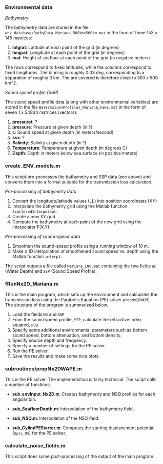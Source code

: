 ### Environmental data

*Bathymetry* 

The bathymetry data are stored in the file `env_database/BathyData_Mariana_500kmx500km.mat`
in the form of three 153 x 145 matrices:

  1. **latgrat**: Latitude at each point of the grid (in degrees)
  2. **longrat**: Longitude at each point of the grid (in degrees)
  3. **mat**: Height of seafloor at each point of the grid (in negative meters)

The rows correspond to fixed latitudes, while the columns correspond 
to fixed longitudes. The binning is roughly 0.03 deg, corresponding 
to a separation of roughly 3 km. The are covered is therefore close 
to 500 x 500 km^2.

*Sound speed profile (SSP)*

The sound speed profile data (along with other environmental variables) 
are stored in the file `WaterColumnProfiles_Mariana_Fake.mat` 
in the form of seven 1 x 54834 matrices (vectors):

  1. **pressuret**: ?
  2. **pressure**: Pressure at given depth (in ?)
  3. **c**: Sound speed at given depth (in meters/second)
  4. **svx**: ?
  5. **Salinity**: Salinity at given depth (in ?)
  6. **Temperature**: Temperature at given depth (in degrees C)
  7. **Depth**: Depth in meters below sea surface (in positive meters)


### create_ENV_models.m 

This script pre-processes the bathymetry and SSP data (see above) and converts 
them into a format suitable for the transmission loss calculation.

*Pre-processing of bathymetry data*

 1. Convert the longitude/latitude values (LL) into position coordinates (XY)
 2. Interpolate the bathymetry grid using the Matlab function `ScatteredInterpolant`.
 3. Create a new XY grid
 4. Compute the bathymetry at each point of the new grid using the interpolator F(X,Y).

*Pre-processing of sound-speed data*

 1. Smoothen the sound-speed profile using a running window of 10 m.
 2. Make a 1D interpolation of smoothened sound speed vs. depth using the Matlab function `interp1`.

The script outputs a file called `Mariana_ENV.mat` containing the two fields `WD` (Water Depth) 
and `SSP` (Sound Speed Profile).


### fRunNx2D_Mariana.m 

This is the main program, which sets up the environment and calculates the 
transmission loss using the Parabolic Equation (PE) solver `propNx2DWAPE`. 
The structure of the program is summarized below.
 
 1. Load the fields `WD` and `SSP`
 2. From the sound speed profile, `SSP`, calculate the refractive index squared, `NSQ`
 3. Specify some additional environmental parameters such as bottom sound speed, 
    bottom attenuation, and bottom density.
 4. Specify source depth and frequency.
 5. Specify a number of settings for the PE solver. 
 6. Run the PE solver.
 7. Save the results and make some nice plots.


### subroutines/propNx2DWAPE.m

This is the PE solver. The implementation is fairly technical. 
The script calls a number of functions:
 
 * **sub_envInput_Nx2D.m**: Creates bathymetry and NSQ profiles for each angular bin.
  * **sub_SeafloorDepth.m**: Interpolation of the bathymetry field.
  * **sub_NSQ.m**: Interpolation of the NSQ field.

 * **sub_CylindPEStarter.m**: Computes the starting displacement potential (`$psi_0$`) for the PE solver.

### calculate_noise_fields.m

This script does some post-processing of the output of the main program.
